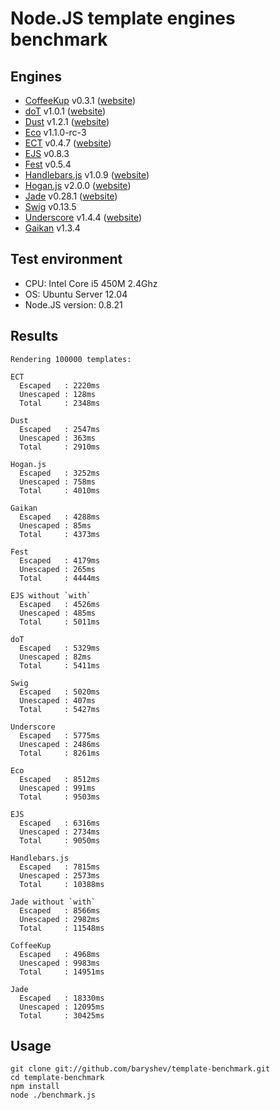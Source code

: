 # Node.JS template engines benchmark

## Engines

- [CoffeeKup](https://github.com/mauricemach/coffeekup) v0.3.1 ([website](http://coffeekup.org/))
- [doT](https://github.com/olado/doT) v1.0.1 ([website](http://olado.github.com/doT/))
- [Dust](https://github.com/linkedin/dustjs) v1.2.1 ([website](http://linkedin.github.com/dustjs/))
- [Eco](https://github.com/sstephenson/eco) v1.1.0-rc-3
- [ECT](https://github.com/baryshev/ect) v0.4.7 ([website](http://ectjs.com/))
- [EJS](https://github.com/visionmedia/ejs) v0.8.3
- [Fest](https://github.com/mailru/fest) v0.5.4
- [Handlebars.js](https://github.com/wycats/handlebars.js/) v1.0.9 ([website](http://handlebarsjs.com/))
- [Hogan.js](https://github.com/twitter/hogan.js) v2.0.0 ([website](http://twitter.github.com/hogan.js/))
- [Jade](https://github.com/visionmedia/jade) v0.28.1 ([website](http://jade-lang.com/))
- [Swig](https://github.com/paularmstrong/swig) v0.13.5
- [Underscore](https://github.com/documentcloud/underscore) v1.4.4 ([website](http://underscorejs.org/))
- [Gaikan](https://github.com/Deathspike/gaikan) v1.3.4

## Test environment

- CPU: Intel Core i5 450M 2.4Ghz
- OS: Ubuntu Server 12.04
- Node.JS version: 0.8.21

## Results

	Rendering 100000 templates:

	ECT
	  Escaped   : 2220ms
	  Unescaped : 128ms
	  Total     : 2348ms

	Dust
	  Escaped   : 2547ms
	  Unescaped : 363ms
	  Total     : 2910ms

	Hogan.js
	  Escaped   : 3252ms
	  Unescaped : 758ms
	  Total     : 4010ms

	Gaikan
	  Escaped   : 4288ms
	  Unescaped : 85ms
	  Total     : 4373ms

	Fest
	  Escaped   : 4179ms
	  Unescaped : 265ms
	  Total     : 4444ms

	EJS without `with`
	  Escaped   : 4526ms
	  Unescaped : 485ms
	  Total     : 5011ms

	doT
	  Escaped   : 5329ms
	  Unescaped : 82ms
	  Total     : 5411ms

	Swig
	  Escaped   : 5020ms
	  Unescaped : 407ms
	  Total     : 5427ms

	Underscore
	  Escaped   : 5775ms
	  Unescaped : 2486ms
	  Total     : 8261ms

	Eco
	  Escaped   : 8512ms
	  Unescaped : 991ms
	  Total     : 9503ms

	EJS
	  Escaped   : 6316ms
	  Unescaped : 2734ms
	  Total     : 9050ms

	Handlebars.js
	  Escaped   : 7815ms
	  Unescaped : 2573ms
	  Total     : 10388ms

	Jade without `with`
	  Escaped   : 8566ms
	  Unescaped : 2982ms
	  Total     : 11548ms

	CoffeeKup
	  Escaped   : 4968ms
	  Unescaped : 9983ms
	  Total     : 14951ms

	Jade
	  Escaped   : 18330ms
	  Unescaped : 12095ms
	  Total     : 30425ms

## Usage

	git clone git://github.com/baryshev/template-benchmark.git
	cd template-benchmark
	npm install
	node ./benchmark.js
